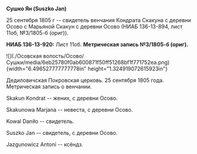 **Сушко Ян (Suszko Jan)**

25 сентября 1805 г -- свидетель венчания Кондрата Скакуна с деревни
Осово с Марьяной Скакун с деревни Осово (НИАБ 136-13-894, лист 11об,
№3/1805-б (ориг)).

**НИАБ 136-13-920:** Лист 11об. **Метрическая запись №3/1805-б (ориг).**

![](./Осовская волость/Осово/Сушки/media/6eb25780f0ab600871f50ff51268bf1f771752ea.png){width="6.496527777777778in"
height="1.324919072615923in"}

Дедиловичская Покровская церковь. 25 сентября 1805 года. Метрическая
запись о венчании.

Skakun Kondrat -- жених, с деревни Осовo.

Skakunowa Marjana -- невеста, с деревни Осовo.

Kowal Daniło -- свидетель.

Suszko Jan -- свидетель, с деревни Осовo.

Jazgunowicz Antoni -- ксёндз.
